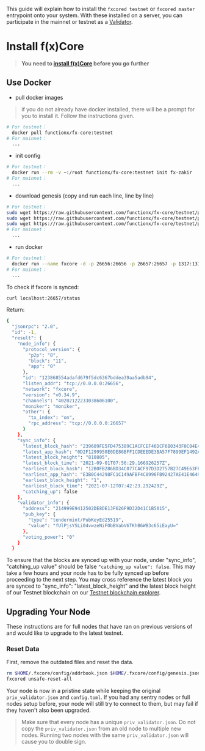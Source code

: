 This guide will explain how to install the `fxcored testnet` or `fxcored master` entrypoint onto your system.
With these installed on a server, you can participate in the mainnet or testnet as a [Validator](../validators/validator-setup.md).


# Install f(x)Core

> **You need to [install f(x)Core](./installation.md) before you go further**

## Use Docker

* pull docker images
> if you do not already have docker installed, there will be a prompt for you to install it. Follow the instructions given.

```bash
# For testnet：
  docker pull functionx/fx-core:testnet
# For mainnet：
  ...  
```

* init config

```bash
# For testnet：
  docker run --rm -v ~:/root functionx/fx-core:testnet init fx-zakir
# For mainnet：
  ...  
```

* download genesis (copy and run each line, line by line)

```bash
# For testnet：
sudo wget https://raw.githubusercontent.com/functionx/fx-core/testnet/public/genesis.json -O ~/.fxcore/config/genesis.json
sudo wget https://raw.githubusercontent.com/functionx/fx-core/testnet/public/config.toml -O ~/.fxcore/config/config.toml
sudo wget https://raw.githubusercontent.com/functionx/fx-core/testnet/public/app.toml -O ~/.fxcore/config/app.toml
# For mainnet：  
  ...
```

* run docker

```bash
# For testnet：
  docker run --name fxcore -d -p 26656:26656 -p 26657:26657 -p 1317:1317 -p 26660:26660 -v ~:/root functionx/fx-core:testnet start
# For mainnet：
  ... 
```

To check if fxcore is synced:

```bash
curl localhost:26657/status
```
Return:
```bash
{
  "jsonrpc": "2.0",
  "id": -1,
  "result": {
    "node_info": {
      "protocol_version": {
        "p2p": "8",
        "block": "11",
        "app": "0"
      },
      "id": "123868554adafd679f5dc6367bddea39aa5adb94",
      "listen_addr": "tcp://0.0.0.0:26656",
      "network": "fxcore",
      "version": "v0.34.9",
      "channels": "40202122233038606100",
      "moniker": "moniker",
      "other": {
        "tx_index": "on",
        "rpc_address": "tcp://0.0.0.0:26657"
      }
    },
    "sync_info": {
      "latest_block_hash": "239609FE5FD475389C1ACFCEF46DCF6B0343F0C04E43A7968677809C2D489F3F",
      "latest_app_hash": "0D2F1299950E0DE86BFF1CDEEEDE3BA57F7899EF1492A6E6809DF3060164046D",
      "latest_block_height": "810805",
      "latest_block_time": "2021-09-01T07:56:29.166926257Z",
      "earliest_block_hash": "12B0FB286BD34C077CACF97D3D2757B27C49E63FB81E6262399FF11A3C3C002E",
      "earliest_app_hash": "E3B0C44298FC1C149AFBF4C8996FB92427AE41E4649B934CA495991B7852B855",
      "earliest_block_height": "1",
      "earliest_block_time": "2021-07-12T07:42:23.292429Z",
      "catching_up": false
    },
    "validator_info": {
      "address": "214999E9412502DE8DE13F626F9D32D41C1B5015",
      "pub_key": {
        "type": "tendermint/PubKeyEd25519",
        "value": "fUlPjsYSLi04vwzeNiFObBVabV6TKhB6WB3c65iEayU="
      },
      "voting_power": "0"
    }
  }
```
To ensure that the blocks are synced up with your node, under "sync_info", "catching_up value" should be false
`"catching_up value": false`.
This may take a few hours and your node has to be fully synced up before proceeding to the next step.
You may cross reference the latest block you are synced to "sync_info": "latest_block_height" and the latest block height of our Testnet blockchain on our [Testnet blockchain explorer](https://aabbcc-explorer.functionx.io/fxcore/blocks).

## Upgrading Your Node

These instructions are for full nodes that have ran on previous versions of and would like to upgrade to the latest testnet.

### Reset Data

First, remove the outdated files and reset the data.

```bash
rm $HOME/.fxcore/config/addrbook.json $HOME/.fxcore/config/genesis.json
fxcored unsafe-reset-all
```

Your node is now in a pristine state while keeping the original `priv_validator.json` and `config.toml`.
If you had any sentry nodes or full nodes setup before,
your node will still try to connect to them, but may fail if they haven't also been upgraded.


> Make sure that every node has a unique `priv_validator.json`.
Do not copy the `priv_validator.json` from an old node to multiple new nodes.
Running two nodes with the same `priv_validator.json` will cause you to double sign.
